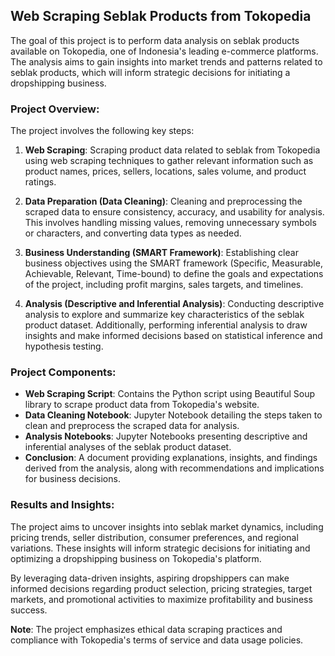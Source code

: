 ## Web Scraping Seblak Products from Tokopedia

The goal of this project is to perform data analysis on seblak products available on Tokopedia, one of Indonesia's leading e-commerce platforms. The analysis aims to gain insights into market trends and patterns related to seblak products, which will inform strategic decisions for initiating a dropshipping business.

### Project Overview:
The project involves the following key steps:

1. **Web Scraping**: Scraping product data related to seblak from Tokopedia using web scraping techniques to gather relevant information such as product names, prices, sellers, locations, sales volume, and product ratings.

2. **Data Preparation (Data Cleaning)**: Cleaning and preprocessing the scraped data to ensure consistency, accuracy, and usability for analysis. This involves handling missing values, removing unnecessary symbols or characters, and converting data types as needed.

3. **Business Understanding (SMART Framework)**: Establishing clear business objectives using the SMART framework (Specific, Measurable, Achievable, Relevant, Time-bound) to define the goals and expectations of the project, including profit margins, sales targets, and timelines.

4. **Analysis (Descriptive and Inferential Analysis)**: Conducting descriptive analysis to explore and summarize key characteristics of the seblak product dataset. Additionally, performing inferential analysis to draw insights and make informed decisions based on statistical inference and hypothesis testing.

### Project Components:
- **Web Scraping Script**: Contains the Python script using Beautiful Soup library to scrape product data from Tokopedia's website.
- **Data Cleaning Notebook**: Jupyter Notebook detailing the steps taken to clean and preprocess the scraped data for analysis.
- **Analysis Notebooks**: Jupyter Notebooks presenting descriptive and inferential analyses of the seblak product dataset.
- **Conclusion**: A document providing explanations, insights, and findings derived from the analysis, along with recommendations and implications for business decisions.

### Results and Insights:
The project aims to uncover insights into seblak market dynamics, including pricing trends, seller distribution, consumer preferences, and regional variations. These insights will inform strategic decisions for initiating and optimizing a dropshipping business on Tokopedia's platform.

By leveraging data-driven insights, aspiring dropshippers can make informed decisions regarding product selection, pricing strategies, target markets, and promotional activities to maximize profitability and business success.

**Note**: The project emphasizes ethical data scraping practices and compliance with Tokopedia's terms of service and data usage policies.